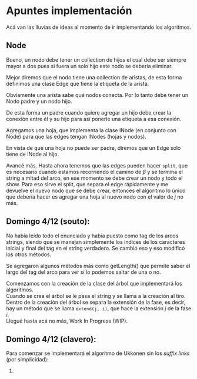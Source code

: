 # Apuntes implementación

Acá van las lluvias de ideas al momento de ir implementando los algoritmos.

## Node

Bueno, un nodo debe tener un collection de hijos el cual debe ser siempre mayor a dos pues si fuera un solo hijo este nodo se debería eliminar.  

Mejor diremos que el nodo tiene una collection de aristas, de esta forma definimos una clase Edge que tiene la etiqueta de la arista.  

Obviamente una arista sabe qué nodos conecta. Por lo tanto debe tener un Nodo padre y un nodo hijo.  

De esta forma un padre cuando quiere agregar un hijo debe crear la conexión entre él y su hijo para así ponerle una etiqueta a esa conexión.  

Agregamos una hoja, que implementa la clase INode (en conjunto con Node) para que las edges tengan INodes (hojas y nodos).  

En vista de que una hoja no puede ser padre, diremos que un Edge solo tiene de INode al hijo.  

Avancé más. Hasta ahora tenemos que las edges pueden hacer `split`, que es necesario cuando estamos recorriendo el camino de $\beta$ y se termina el string a mitad del arco, en ese momento se debe crear un nodo y todo el show. Para eso sirve el split, que separa el edge rápidamente y me devuelve el nuevo nodo que se debe crear, entonces el algoritmo lo único que debería hacer es agregar una hoja al nuevo nodo con el valor de $j$ no más.  

## Domingo 4/12 (souto):  
No había leído todo el enunciado y había puesto como tag de los arcos strings, siendo que se manejan simplemente los índices de los caracteres inicial y final del tag en el string verdadero. Se cambió eso y eso modificó los otros métodos.  

Se agregaron algunos métodos más como getLength() que permite saber el largo del tag del arco para ver si lo podemos saltar de una o no.  

Comenzamos con la creación de la clase del árbol que implementará los algoritmos.  
Cuando se crea el árbol se le pasa el string y se llama a la creación al tiro.  
Dentro de la creación del árbol se separa la extensión de la fase, es decir, hay un método que se llama `extend(j, i)`, que hace la extensión $j$ de la fase $i$.  
Llegué hasta acá no más, Work In Progress (WIP).  

## Domingo 4/12 (clavero):

Para comenzar se implementará el algoritmo de Ukkonen sin los *suffix links* (por simplicidad):

1. 